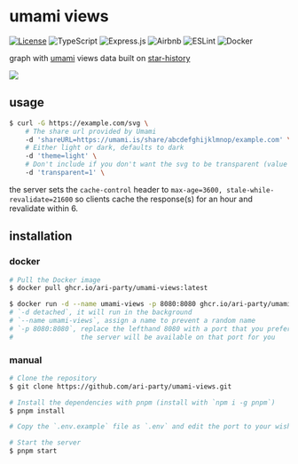 # umami views

[![License](https://img.shields.io/github/license/ari-party/umami-views?style=for-the-badge)](./LICENSE)
![TypeScript](https://img.shields.io/badge/typescript-%23007ACC.svg?style=for-the-badge&logo=typescript&logoColor=white)
![Express.js](https://img.shields.io/badge/express.js-%23404d59.svg?style=for-the-badge&logo=express&logoColor=%2361DAFB)
![Airbnb](https://img.shields.io/badge/Airbnb-%23ff5a5f.svg?style=for-the-badge&logo=Airbnb&logoColor=white)
![ESLint](https://img.shields.io/badge/ESLint-4B3263?style=for-the-badge&logo=eslint&logoColor=white)
![Docker](https://img.shields.io/badge/docker-%230db7ed.svg?style=for-the-badge&logo=docker&logoColor=white)

graph with [umami](https://github.com/umami-software/umami) views data built on [star-history](https://github.com/star-history/star-history)

<img style="max-height: 400px" src="https://umami-views.astrid.exposed/svg?shareURL=https://eu.umami.is/share/LGazGOecbDtaIwDr/umami.is&theme=light" />

## usage

```bash
$ curl -G https://example.com/svg \
    # The share url provided by Umami
    -d 'shareURL=https://umami.is/share/abcdefghijklmnop/example.com' \
    # Either light or dark, defaults to dark
    -d 'theme=light' \
    # Don't include if you don't want the svg to be transparent (value can be anything)
    -d 'transparent=1' \
```

the server sets the `cache-control` header to `max-age=3600, stale-while-revalidate=21600` so clients cache the response(s) for an hour and revalidate within 6.

## installation

### docker

```bash
# Pull the Docker image
$ docker pull ghcr.io/ari-party/umami-views:latest

$ docker run -d --name umami-views -p 8080:8080 ghcr.io/ari-party/umami-views:latest
# `-d detached`, it will run in the background
# `--name umami-views`, assign a name to prevent a random name
# `-p 8080:8080`, replace the lefthand 8080 with a port that you prefer,
#                 the server will be available on that port for you
```

### manual

```bash
# Clone the repository
$ git clone https://github.com/ari-party/umami-views.git

# Install the dependencies with pnpm (install with `npm i -g pnpm`)
$ pnpm install

# Copy the `.env.example` file as `.env` and edit the port to your wish

# Start the server
$ pnpm start
```

